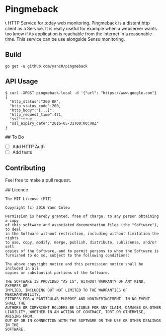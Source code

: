 # Pingmeback
 :telephone_receiver: HTTP Service for today web monitoring. Pingmeback is a distant http client as
a Service. It is really useful for example when a webserver wants too know if
its application is reachable from the internet in a reasonable time. This
service can be use alongside Sensu monitoring.

## Build
`go get -u github.com/yanc0/pingmeback`

## API Usage

```
$ curl -XPOST pingmeback.local -d '{"url": "https://www.google.com"}
{
  "http_status":"200 OK",
  "http_status_code":200,
  "http_body":"[...]",
  "http_request_time":471,
  "ssl":true,
  "ssl_expiry_date":"2016-05-31T00:00:00Z"
}

```

## To Do
- [ ] Add HTTP Auth
- [ ] Add tests

## Contributing

Feel free to make a pull request.

## Licence

```
The MIT License (MIT)

Copyright (c) 2016 Yann Coleu

Permission is hereby granted, free of charge, to any person obtaining a copy
of this software and associated documentation files (the "Software"), to deal
in the Software without restriction, including without limitation the rights
to use, copy, modify, merge, publish, distribute, sublicense, and/or sell
copies of the Software, and to permit persons to whom the Software is
furnished to do so, subject to the following conditions:

The above copyright notice and this permission notice shall be included in all
copies or substantial portions of the Software.

THE SOFTWARE IS PROVIDED "AS IS", WITHOUT WARRANTY OF ANY KIND, EXPRESS OR
IMPLIED, INCLUDING BUT NOT LIMITED TO THE WARRANTIES OF MERCHANTABILITY,
FITNESS FOR A PARTICULAR PURPOSE AND NONINFRINGEMENT. IN NO EVENT SHALL THE
AUTHORS OR COPYRIGHT HOLDERS BE LIABLE FOR ANY CLAIM, DAMAGES OR OTHER
LIABILITY, WHETHER IN AN ACTION OF CONTRACT, TORT OR OTHERWISE, ARISING FROM,
OUT OF OR IN CONNECTION WITH THE SOFTWARE OR THE USE OR OTHER DEALINGS IN THE
SOFTWARE.
```
